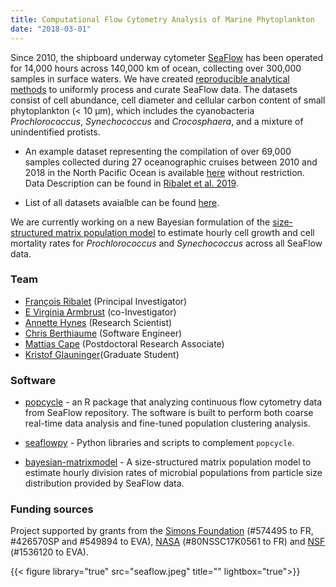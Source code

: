 ```yaml
---
title: Computational Flow Cytometry Analysis of Marine Phytoplankton
date: "2018-03-01"
---
```

Since 2010, the shipboard underway cytometer [SeaFlow](https://seaflow.netlify.com) has been operated for 14,000 hours across 140,000 km of ocean, collecting over 300,000 samples in surface waters. We have created [reproducible analytical methods](https://github.com/topics/seaflow) to uniformly process and curate SeaFlow data. The datasets consist of cell abundance, cell diameter and cellular carbon content of small phytoplankton (< 10 μm), which includes the cyanobacteria <i>Prochlorococcus</i>, <i>Synechococcus</i> and <i>Crocosphaera</i>, and a mixture of unindentified protists.

* An example dataset representing the compilation of over 69,000 samples collected during 27 oceanographic cruises between 2010 and 2018 in the North Pacific Ocean is available [here](http://doi.org/10.5281/zenodo.2678021) without restriction. Data Description can be found in [Ribalet et al. 2019](https://doi.org/10.1038/s41597-019-0292-2).

* List of all datasets avaialble can be found [here](https://docs.google.com/spreadsheets/d/e/2PACX-1vT76VR2_VAulc6caxklUqOTOj_7EEnNJiFlHqaD1fC7Pc_zqw5i7wwcQUcDa8dtALZXoVHt2t0mdPS5/pubhtml).

We are currently working on a new Bayesian formulation of the [size-structured matrix population model](https://github.com/fribalet/Bayesian-matrixmodel) to estimate hourly cell growth and cell mortality rates for <i>Prochlorococcus</i> and <i>Synechococcus</i> across all SeaFlow data.

### Team
- [François Ribalet](https://francoisribalet.netlify.com) (Principal Investigator)
- [E Virginia Armbrust](https://armbrustlab.ocean.washington.edu/people/armbrust/) (co-Investigator)
- [Annette Hynes](https://armbrustlab.ocean.washington.edu/people/hynes/) (Research Scientist)
- [Chris Berthiaume](https://armbrustlab.ocean.washington.edu/people/beethiaume/) (Software Engineer)
- [Mattias Cape](https://armbrustlab.ocean.washington.edu/people/cape/) (Postdoctoral Research Associate)
- [Kristof Glauninger](https://www.stat.washington.edu/person/kristof-glauninger)(Graduate Student)

### Software
* [popcycle](https://github.com/armbrustlab/popcycle) - an R package that analyzing continuous flow cytometry data from SeaFlow repository. The software is built to perform both coarse real-time data analysis and fine-tuned population clustering analysis.

* [seaflowpy](https://github.com/armbrustlab/seaflowpy) - Python libraries and scripts to complement ```popcycle```.

* [bayesian-matrixmodel](https://github.com/fribalet/Bayesian-matrixmodel) - A size-structured matrix population model to estimate hourly division rates of microbial populations from particle size distribution provided by SeaFlow data.

### Funding sources
Project supported by grants from the [Simons Foundation](https://www.simonsfoundation.org/life-sciences/microbial-oceanography/)
(#574495 to FR, #426570SP and #549894 to EVA), [NASA](https://www.nasa.gov) (#80NSSC17K0561 to FR) and [NSF](https://www.nsf.gov) (#1536120 to EVA).

{{< figure library="true" src="seaflow.jpeg" title="" lightbox="true">}}

